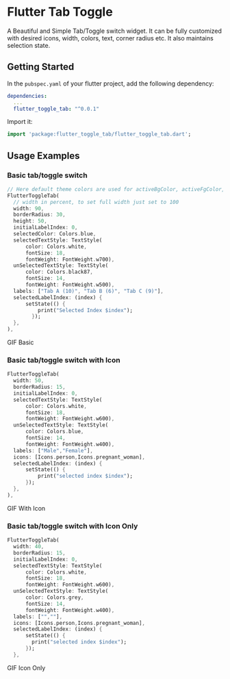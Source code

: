 # Flutter Tab Toggle 

A Beautiful and Simple Tab/Toggle switch widget. It can be fully customized with desired icons, width, colors, text, corner radius etc. It also maintains selection state.

## Getting Started

In the `pubspec.yaml` of your flutter project, add the following dependency:

```yaml
dependencies:
  ...
  flutter_toggle_tab: "^0.0.1"
```

Import it:

```dart
import 'package:flutter_toggle_tab/flutter_toggle_tab.dart';
```

## Usage Examples

### Basic tab/toggle switch 
```dart
// Here default theme colors are used for activeBgColor, activeFgColor, inactiveBgColor and inactiveFgColor
FlutterToggleTab(  
  // width in percent, to set full width just set to 100  
  width: 90,  
  borderRadius: 30,  
  height: 50,  
  initialLabelIndex: 0,  
  selectedColor: Colors.blue,  
  selectedTextStyle: TextStyle(  
	  color: Colors.white, 
	  fontSize: 18, 
	  fontWeight: FontWeight.w700),  
  unSelectedTextStyle: TextStyle(  
	  color: Colors.black87,  
      fontSize: 14,  
      fontWeight: FontWeight.w500),  
  labels: ["Tab A (10)", "Tab B (6)", "Tab C (9)"],  
  selectedLabelIndex: (index) {  
	  setState(() {  
		  print("Selected Index $index");
	    });  
  },  
),
```

GIF Basic

### Basic tab/toggle switch with Icon 

```dart
FlutterToggleTab(  
  width: 50,  
  borderRadius: 15,  
  initialLabelIndex: 0,  
  selectedTextStyle: TextStyle(  
	  color: Colors.white,  
      fontSize: 18,  
      fontWeight: FontWeight.w600),  
  unSelectedTextStyle: TextStyle(  
	  color: Colors.blue,  
      fontSize: 14,  
      fontWeight: FontWeight.w400),  
  labels: ["Male","Female"],  
  icons: [Icons.person,Icons.pregnant_woman],  
  selectedLabelIndex: (index) {  
	  setState(() {  
		  print("selected index $index");
	  });  
  },  
),
```

GIF With Icon


### Basic tab/toggle switch with Icon Only

```dart
FlutterToggleTab(  
  width: 40,  
  borderRadius: 15,  
  initialLabelIndex: 0,  
  selectedTextStyle: TextStyle(  
	  color: Colors.white,  
      fontSize: 18,  
      fontWeight: FontWeight.w600),  
  unSelectedTextStyle: TextStyle(  
	  color: Colors.grey,  
      fontSize: 14,  
      fontWeight: FontWeight.w400),  
  labels: ["",""],  
  icons: [Icons.person,Icons.pregnant_woman], 
  selectedLabelIndex: (index) {  
	  setState(() {  
	    print("selected index $index");
	  });  
  },
```

GIF Icon Only

